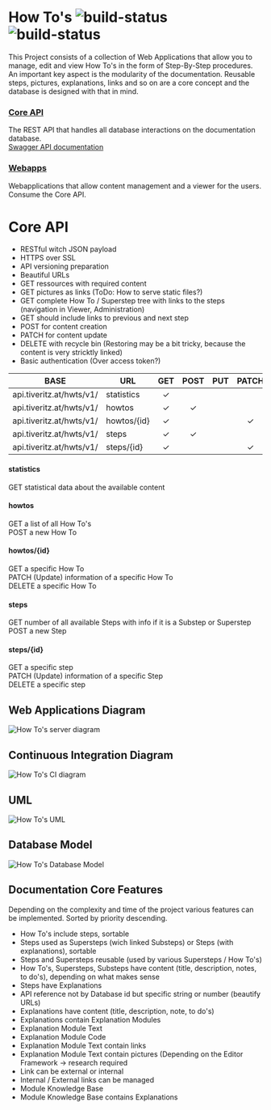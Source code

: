 # How To's ![build-status](https://img.shields.io/docker/cloud/automated/tiveritz/how-tos-api) ![build-status](https://img.shields.io/docker/cloud/build/tiveritz/how-tos-api)
This Project consists of a collection of Web Applications that allow you to manage, edit and view How To's in the form of Step-By-Step procedures. An important key aspect is the modularity of the documentation. Reusable steps, pictures, explanations, links and so on are a core concept and the database is designed with that in mind.

### [Core API](https://github.com/tiveritz/how-tos-api)
The REST API that handles all database interactions on the documentation database.<br>
[Swagger API documentation](https://api.tiveritz.at)

### [Webapps](https://github.com/tiveritz/how-tos-webapps)
Webapplications that allow content management and a viewer for the users. Consume the Core API.

# Core API
* RESTful witch JSON payload
* HTTPS over SSL
* API versioning preparation
* Beautiful URLs
* GET ressources with required content
* GET pictures as links (ToDo: How to serve static files?)
* GET complete How To / Superstep tree with links to the steps (navigation in Viewer, Administration)
* GET should include links to previous and next step
* POST for content creation
* PATCH for content update
* DELETE with recycle bin (Restoring may be a bit tricky, because the content is very stricktly linked)
* Basic authentication (Over access token?)

| BASE                     | URL               | GET   | POST  | PUT   | PATCH | DELETE |
| ------------------------ | ----------------- | :---: | :---: | :---: | :---: | :----: |
| api.tiveritz.at/hwts/v1/ | statistics        |   ✓   |       |       |       |        |
| api.tiveritz.at/hwts/v1/ | howtos            |   ✓   |   ✓   |       |       |        |
| api.tiveritz.at/hwts/v1/ | howtos/{id}       |   ✓   |       |       |   ✓   |   ✓    |
| api.tiveritz.at/hwts/v1/ | steps             |   ✓   |   ✓   |       |       |        |
| api.tiveritz.at/hwts/v1/ | steps/{id}        |   ✓   |       |       |   ✓   |   ✓    |

#### statistics
GET statistical data about the available content<br/>

#### howtos
GET a list of all How To's<br/>
POST a new How To

#### howtos/{id}
GET a specific How To<br/>
PATCH (Update) information of a specific How To<br/>
DELETE a specific How To

#### steps
GET number of all available Steps with info if it is a Substep or Superstep<br/>
POST a new Step

#### steps/{id}
GET a specific step<br/>
PATCH (Update) information of a specific Step<br/>
DELETE a specific step

## Web Applications Diagram
![](./docs/server.png?raw=true "How To's server diagram")

## Continuous Integration Diagram
![](./docs/ci.png?raw=true "How To's CI diagram")

## UML
![](./docs/uml.png?raw=true "How To's UML")

## Database Model
![](./docs/db_model.png?raw=true "How To's Database Model")

## Documentation Core Features
Depending on the complexity and time of the project various features can be implemented. Sorted by priority descending.
* How To's include steps, sortable
* Steps used as Supersteps (wich linked Substeps) or Steps (with explanations), sortable
* Steps and Supersteps reusable (used by various Supersteps / How To's)
* How To's, Supersteps, Substeps have content (title, description, notes, to do's), depending on what makes sense
* Steps have Explanations
* API reference not by Database id but specific string or number (beautify URLs)
* Explanations have content (title, description, note, to do's)
* Explanations contain Explanation Modules
* Explanation Module Text
* Explanation Module Code
* Explanation Module Text contain links
* Explanation Module Text contain pictures (Depending on the Editor Framework -> research required
* Link can be external or internal
* Internal / External links can be managed
* Module Knowledge Base
* Module Knowledge Base contains Explanations
